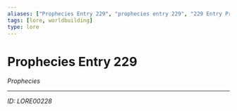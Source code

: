 ```yaml
---
aliases: ["Prophecies Entry 229", "prophecies entry 229", "229 Entry Prophecies"]
tags: [lore, worldbuilding]
type: lore
---
```


# Prophecies Entry 229

*Prophecies*

---
*ID: LORE00228*